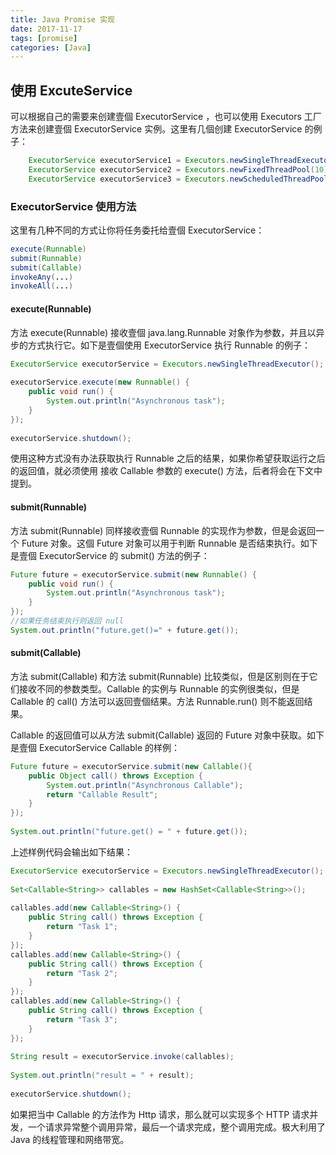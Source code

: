 ```yaml
---
title: Java Promise 实现
date: 2017-11-17
tags: [promise]
categories: [Java]
---
```


## 使用 ExcuteService

可以根据自己的需要来创建壹個 ExecutorService ，也可以使用 Executors 工厂方法来创建壹個 ExecutorService 实例。这里有几個创建 ExecutorService 的例子：
```java
    ExecutorService executorService1 = Executors.newSingleThreadExecutor();  
    ExecutorService executorService2 = Executors.newFixedThreadPool(10);  
    ExecutorService executorService3 = Executors.newScheduledThreadPool(10);  
```
### ExecutorService 使用方法

这里有几种不同的方式让你将任务委托给壹個 ExecutorService：
```java
execute(Runnable)  
submit(Runnable)  
submit(Callable)  
invokeAny(...)  
invokeAll(...)  
```
#### execute(Runnable)

方法 execute(Runnable) 接收壹個 java.lang.Runnable 对象作为参数，并且以异步的方式执行它。如下是壹個使用 ExecutorService 执行 Runnable 的例子：
```java
ExecutorService executorService = Executors.newSingleThreadExecutor();  
    
executorService.execute(new Runnable() {  
    public void run() {  
        System.out.println("Asynchronous task");  
    }  
});  
        
executorService.shutdown();  
```

使用这种方式没有办法获取执行 Runnable 之后的结果，如果你希望获取运行之后的返回值，就必须使用 接收 Callable 参数的 execute() 方法，后者将会在下文中提到。

#### submit(Runnable)

方法 submit(Runnable) 同样接收壹個 Runnable 的实现作为参数，但是会返回一个 Future 对象。这個 Future 对象可以用于判断 Runnable 是否结束执行。如下是壹個 ExecutorService 的 submit() 方法的例子：
```java
Future future = executorService.submit(new Runnable() {  
    public void run() {  
        System.out.println("Asynchronous task");  
    }  
});  
//如果任务结束执行则返回 null  
System.out.println("future.get()=" + future.get());  
```
#### submit(Callable)

方法 submit(Callable) 和方法 submit(Runnable) 比较类似，但是区别则在于它们接收不同的参数类型。Callable 的实例与 Runnable 的实例很类似，但是 Callable 的 call() 方法可以返回壹個结果。方法 Runnable.run() 则不能返回结果。

Callable 的返回值可以从方法 submit(Callable) 返回的 Future 对象中获取。如下是壹個 ExecutorService Callable 的样例：
```java
Future future = executorService.submit(new Callable(){  
    public Object call() throws Exception {  
        System.out.println("Asynchronous Callable");  
        return "Callable Result";  
    }  
});  
    
System.out.println("future.get() = " + future.get());  
```


上述样例代码会输出如下结果：
```java
ExecutorService executorService = Executors.newSingleThreadExecutor();  
    
Set<Callable<String>> callables = new HashSet<Callable<String>>();  
    
callables.add(new Callable<String>() {  
    public String call() throws Exception {  
        return "Task 1";  
    }  
});  
callables.add(new Callable<String>() {  
    public String call() throws Exception {  
        return "Task 2";  
    }  
});  
callables.add(new Callable<String>() {  
    public String call() throws Exception {  
        return "Task 3";  
    }  
});  
    
String result = executorService.invoke(callables);  
    
System.out.println("result = " + result);  
    
executorService.shutdown();
```

如果把当中 Callable 的方法作为 Http 请求，那么就可以实现多个 HTTP 请求并发，一个请求异常整个调用异常，最后一个请求完成，整个调用完成。极大利用了 Java 的线程管理和网络带宽。